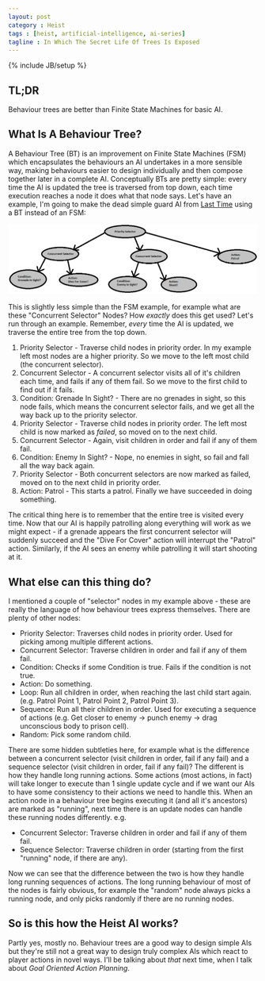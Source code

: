 ```yaml
---
layout: post
category : Heist
tags : [heist, artificial-intelligence, ai-series]
tagline : In Which The Secret Life Of Trees Is Exposed
---
```

{% include JB/setup %}


## TL;DR

Behaviour trees are better than Finite State Machines for basic AI.

## What Is A Behaviour Tree?

A Behaviour Tree (BT) is an improvement on Finite State Machines (FSM) which encapsulates the behaviours an AI undertakes in a more sensible way, making behaviours easier to design individually and then compose together later in a complete AI. Conceptually BTs are pretty simple: every time the AI is updated the tree is traversed from top down, each time execution reaches a node it does what that node says. Let's have an example, I'm going to make the dead simple guard AI from [Last Time](/heist/2013/04/16/Finite-State-Machines-(Are-Boring)/) using a BT instead of an FSM:

![Behaviour Tree](/assets/BehaviourTree.png)

This is slightly less simple than the FSM example, for example what are these "Concurrent Selector" Nodes? How *exactly* does this get used? Let's run through an example. Remember, *every* time the AI is updated, we traverse the entire tree from the top down.

1. Priority Selector - Traverse child nodes in priority order. In my example left most nodes are a higher priority. So we move to the left most child (the concurrent selector).
2. Concurrent Selector - A concurrent selector visits all of it's children each time, and fails if any of them fail. So we move to the first child to find out if it fails.
3. Condition: Grenade In Sight? - There are no grenades in sight, so this node fails, which means the concurrent selector fails, and we get all the way back up to the priority selector.
4. Priority Selector - Traverse child nodes in priority order. The left most child is now marked as *failed*, so moved on to the next child.
5. Concurrent Selector - Again, visit children in order and fail if any of them fail.
6. Condition: Enemy In Sight? - Nope, no enemies in sight, so fail and fall all the way back again.
7. Priority Selector - Both concurrent selectors are now marked as failed, moved on to the next child in priority order.
8. Action: Patrol - This starts a patrol. Finally we have succeeded in doing something.

The critical thing here is to remember that the entire tree is visited every time. Now that our AI is happily patrolling along everything will work as we might expect - if a grenade appears the first concurrent selector will suddenly succeed and the "Dive For Cover" action will interrupt the "Patrol" action. Similarly, if the AI sees an enemy while patrolling it will start shooting at it.

## What else can this thing do?

I mentioned a couple of "selector" nodes in my example above - these are really the language of how behaviour trees express themselves. There are plenty of other nodes:

- Priority Selector: Traverses child nodes in priority order. Used for picking among multiple different actions.
- Concurrent Selector: Traverse children in order and fail if any of them fail.
- Condition: Checks if some Condition is true. Fails if the condition is not true.
- Action: Do something.
- Loop: Run all children in order, when reaching the last child start again. (e.g. Patrol Point 1, Patrol Point 2, Patrol Point 3).
- Sequence: Run all their children in order. Used for executing a sequence of actions (e.g. Get closer to enemy -> punch enemy -> drag unconscious body to prison cell).
- Random: Pick some random child.

There are some hidden subtleties here, for example what is the difference between a concurrent selector (visit children in order, fail if any fail) and a sequence selector (visit children in order, fail if any fail)? The different is how they handle long running actions. Some actions (most actions, in fact) will take longer to execute than 1 single update cycle and if we want our AIs to have some consistency to their actions we need to handle this. When an action node in a behaviour tree begins executing it (and all it's ancestors) are marked as "running", next time there is an update nodes can handle these running nodes differently. e.g.

- Concurrent Selector: Traverse children in order and fail if any of them fail.
- Sequence Selector: Traverse children in order (starting from the first "running" node, if there are any).

Now we can see that the difference between the two is how they handle long running sequences of actions. The long running behaviour of most of the nodes is fairly obvious, for example the "random" node always picks a running node, and only picks randomly if there are no running nodes.

## So is this how the Heist AI works?

Partly yes, mostly no. Behaviour trees are a good way to design simple AIs but they're still not a great way to design truly complex AIs which react to player actions in novel ways. I'll be talking about _that_ next time, when I talk about _Goal Oriented Action Planning_.